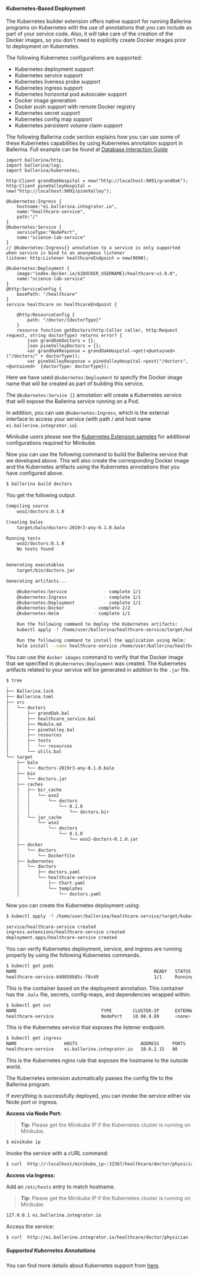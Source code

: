 #### Kubernetes-Based Deployment

The Kubernetes builder extension offers native support for running Ballerina programs on Kubernetes with the use of annotations that you can include as part of your service code. Also, it will take care of the creation of the Docker images, so you don't need to explicitly create Docker images prior to deployment on Kubernetes.

The following Kubernetes configurations are supported:
- Kubernetes deployment support
- Kubernetes service support
- Kubernetes liveness probe support
- Kubernetes ingress support
- Kubernetes horizontal pod autoscaler support
- Docker image generation
- Docker push support with remote Docker registry
- Kubernetes secret support
- Kubernetes config map support
- Kubernetes persistent volume claim support

The following Ballerina code section explains how you can use some of these Kubernetes capabilities by using Kubernetes annotation support in Ballerina. 
Full example can be found at [Database Interaction Guide](https://ballerina.io/learn/by-guide/data-backed-service/)

```ballerina
import ballerina/http;
import ballerina/log;
import ballerina/kubernetes;

http:Client grandOakHospital = new("http://localhost:9091/grandOak");
http:Client pineValleyHospital = new("http://localhost:9092/pineValley");

@kubernetes:Ingress {
    hostname:"ei.ballerina.integrator.io",
    name:"healthcare-service",
    path:"/"
}
@kubernetes:Service {
    serviceType:"NodePort",
    name:"science-lab-service"
}
// @kubernetes:Ingress{} annotation to a service is only supported when service is bind to an anonymous listener
listener http:Listener healthcareEndpoint = new(9090);

@kubernetes:Deployment {
    image:"index.docker.io/${DOCKER_USERNAME}/healthcare:v2.0.0",
    name:"science-lab-service"
}
@http:ServiceConfig {
    basePath: "/healthcare"
}
service healthcare on healthcareEndpoint {

    @http:ResourceConfig {
        path: "/doctor/{doctorType}"
    }
    resource function getDoctors(http:Caller caller, http:Request request, string doctorType) returns error? {
        json grandOakDoctors = {};
        json pineValleyDoctors = {};
        var grandOakResponse = grandOakHospital->get(<@untained> ("/doctors/" + doctorType));
        var pineValleyResponse = pineValleyHospital->post("/doctors", <@untained>  {doctorType: doctorType});
```

Here we have used `@kubernetes:Deployment` to specify the Docker image name that will be created as part of building this service. 

The `@kubernetes:Service {}` annotation will create a Kubernetes service that will expose the Ballerina service running on a Pod.

In addition, you can use `@kubernetes:Ingress`, which is the external interface to access your service (with path / and host name `ei.ballerina.integrator.io`).

Minikube users please see the [Kubernetes Extension samples](https://github.com/ballerinax/kubernetes/tree/master/samples) for additional configurations required for Minikube.

Now you can use the following command to build the Ballerina service that we developed above. This will also create the corresponding Docker image and the Kubernetes artifacts using the Kubernetes annotations that you have configured above.

```bash
$ ballerina build doctors

```

You get the following output.

```bash
Compiling source
	wso2/doctors:0.1.0

Creating balos
	target/balo/doctors-2019r3-any-0.1.0.balo

Running tests
    wso2/doctors:0.1.0
	No tests found


Generating executables
	target/bin/doctors.jar

Generating artifacts...

	@kubernetes:Service 			 - complete 1/1
	@kubernetes:Ingress 			 - complete 1/1
	@kubernetes:Deployment 			 - complete 1/1
	@kubernetes:Docker 			 - complete 2/2 
	@kubernetes:Helm 			 - complete 1/1

	Run the following command to deploy the Kubernetes artifacts: 
	kubectl apply -f /home/user/ballerina/healthcare-service/target/kubernetes/doctors

	Run the following command to install the application using Helm: 
	helm install --name healthcare-service /home/user/ballerina/healthcare-service/target/kubernetes/doctors/healthcare-service
```
You can use the `docker images` command to verify that the Docker image that we specified in `@kubernetes:Deployment` was created. The Kubernetes artifacts related to your service will be generated in addition to the `.jar` file.

```bash
$ tree
.
├── Ballerina.lock
├── Ballerina.toml
├── src
│   └── doctors
│       ├── grandOak.bal
│       ├── healthcare_service.bal
│       ├── Module.md
│       ├── pineValley.bal
│       ├── resources
│       ├── tests
│       │   └── resources
│       └── utils.bal
└── target
    ├── balo
    │   └── doctors-2019r3-any-0.1.0.balo
    ├── bin
    │   └── doctors.jar
    ├── caches
    │   ├── bir_cache
    │   │   └── wso2
    │   │       └── doctors
    │   │           └── 0.1.0
    │   │               └── doctors.bir
    │   └── jar_cache
    │       └── wso2
    │           └── doctors
    │               └── 0.1.0
    │                   └── wso2-doctors-0.1.0.jar
    ├── docker
    │   └── doctors
    │       └── Dockerfile
    ├── kubernetes
    │   └── doctors
    │       ├── doctors.yaml
    │       └── healthcare-service
    │           ├── Chart.yaml
    │           └── templates
    │               └── doctors.yaml
```

Now you can create the Kubernetes deployment using:

```bash
$ kubectl apply -f /home/user/ballerina/healthcare-service/target/kubernetes/doctors

service/healthcare-service created
ingress.extensions/healthcare-service created
deployment.apps/healthcare-service created
```
You can verify Kubernetes deployment, service, and ingress are running properly by using the following Kubernetes commands.

```bash
$ kubectl get pods
NAME                                                    READY   STATUS    RESTARTS   AGE
healthcare-service-649858b85c-f8c49                     1/1     Running   0          56s
```
This is the container based on the deployment annotation. This container has the `.balx` file, secrets, config-maps, and dependencies wrapped within. 

```bash
$ kubectl get svc
NAME                                TYPE        CLUSTER-IP      EXTERNAL-IP   PORT(S)          AGE
healthcare-service                  NodePort    10.98.9.69      <none>        9090:32367/TCP   77s
```
This is the Kubernetes service that exposes the listener endpoint.

```bash
$ kubectl get ingress
NAME                  HOSTS                        ADDRESS     PORTS   AGE
healthcare-service    ei.ballerina.integrator.io   10.0.2.15   80      103s
```
This is the Kubernetes nginx rule that exposes the hostname to the outside world.

The Kubernetes extension automatically passes the config file to the Ballerina program.

If everything is successfully deployed, you can invoke the service either via Node port or ingress.

**Access via Node Port:**

> **Tip**: Please get the Minikube IP if the Kubernetes cluster is running on Minikube.
```bash
$ minikube ip
```

Invoke the service with a cURL command:
 
```bash
$ curl  http://<localhost/minikube_ip>:32367/healthcare/doctor/physician  
```

**Access via Ingress:**

Add an `/etc/hosts` entry to match hostname.
> **Tip**: Please get the Minikube IP if the Kubernetes cluster is running on Minikube.

```bash
127.0.0.1 ei.ballerina.integrator.io
```
Access the service:

```bash
$ curl  http://ei.ballerina.integrator.io/healthcare/doctor/physician   
```
    
##### Supported Kubernetes Annotations
You can find more details about Kubernetes support from [here](https://github.com/ballerinax/kubernetes#ballerina-kubernetes-extension).
